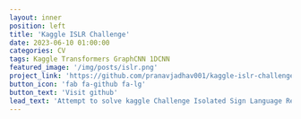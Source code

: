 ```yaml
---
layout: inner
position: left
title: 'Kaggle ISLR Challenge'
date: 2023-06-10 01:00:00
categories: CV
tags: Kaggle Transformers GraphCNN 1DCNN
featured_image: '/img/posts/islr.png'
project_link: 'https://github.com/pranavjadhav001/kaggle-islr-challenge'
button_icon: 'fab fa-github fa-lg'
button_text: 'Visit github'
lead_text: 'Attempt to solve kaggle Challenge Isolated Sign Language Recognition'
---
```

